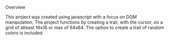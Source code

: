 Overview

This project was created using javascript with a focus on DOM manipulation. The project functions by creating a trail, with the cursor, on a grid of atleast 16x16 or max of 64x64. The option to create a trail of random colors is included.
